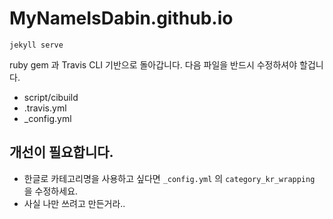 # MyNameIsDabin.github.io

```
jekyll serve
```
ruby gem 과 Travis CLI 기반으로 돌아갑니다. 다음 파일을 반드시 수정하셔야 할겁니다.
  - script/cibuild
  - .travis.yml
  - _config.yml


## 개선이 필요합니다.

- 한글로 카테고리명을 사용하고 싶다면 `_config.yml` 의 `category_kr_wrapping` 을 수정하세요.
- 사실 나만 쓰려고 만든거라.. 
